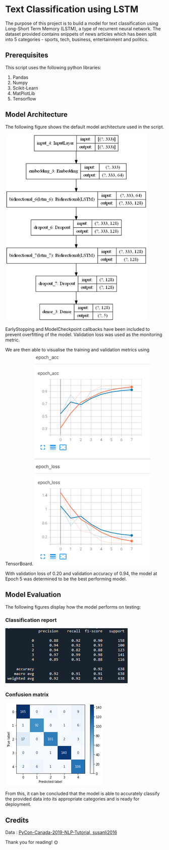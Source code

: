 # Text Classification using LSTM

The purpose of this project is to build a model for text classification using Long-Short Term Memory (LSTM), a type of recurrent neural network. The dataset provided contains snippets of news articles which has been split into 5 categories - sports, tech, business, entertainment and politics.

## Prerequisites

This script uses the following python libraries:
1. Pandas
2. Numpy
3. Scikit-Learn
4. MatPlotLib
5. Tensorflow

## Model Architecture

The following figure shows the default model architecture used in the script.

<img src="static/model.png" width="450">

EarlyStopping and ModelCheckpoint callbacks have been included to prevent overfitting of the model. Validation loss was used as the monitoring metric.

We are then able to visualise the training and validation metrics using TensorBoard.
![TensorBoard](static/tensorboard.png)

With validation loss of 0.20 and validation accuracy of 0.94, the model at Epoch 5 was determined to be the best performing model.

## Model Evaluation

The following figures display how the model performs on testing:

### Classification report

![Classification report](static/classification_report.png)

### Confusion matrix

![Confusion matrix](static/confusion_matrix.png)

From this, it can be concluded that the model is able to accurately classify the provided data into its appropriate categories and is ready for deployment.

## Credits

Data : [PyCon-Canada-2019-NLP-Tutorial, susanli2016](https://github.com/susanli2016/PyCon-Canada-2019-NLP-Tutorial/blob/master/bbc-text.csv)

Thank you for reading! :sun_with_face:
 
